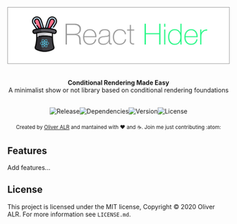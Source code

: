 ![react-hider](logo/react-hider-logo.jpg)

<br />

<div align="center"><strong>Conditional Rendering Made Easy</strong></div>
<div align="center">A minimalist show or not library based on conditional rendering foundations</div>

<br />

<div align="center">
<!-- Badges -->

![Release](https://img.shields.io/badge/release-v0.1.1-success)![Dependencies](https://img.shields.io/badge/dependencies-up%20to%20date-success)![Version](https://img.shields.io/github/v/release/facebook/react?logo=react)![License](https://img.shields.io/npm/l/react?color=blue)

</div>

<div align="center">
    <sub>Created by <a href="https://twitter.com/theoliveralr">Oliver ALR</a> and mantained with ❤️ and ☕️. Join me just contributing :atom:</sub>
</div>

## Features

<p>Add features...</p>

## License

This project is licensed under the MIT license, Copyright © 2020 Oliver ALR.
For more information see `LICENSE.md`.
